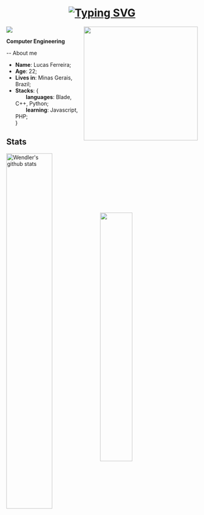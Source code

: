 ### <h1 align="center"> [![Typing SVG](https://readme-typing-svg.herokuapp.com/?lines=Hi!👋+I'm+Lucas!&size=22)](https://git.io/typing-svg) </h1>
<img align="right" src="https://64.media.tumblr.com/ffb001c65104d50d59aa9950b6aec9c1/dadb42c2e1112fa3-a7/s540x810/91acb5b31b20ff62d9a94fa0fba766219df007c9.gifv" width="300" />

![](https://komarev.com/ghpvc/?username=lucasferne&color=blue&style=for-the-badge)

**Computer Engineering**

-- About me 
* **Name**: Lucas Ferreira;
* **Age**: 22;
* **Lives in**: Minas Gerais, Brazil;
* **Stacks**: { \
&nbsp;&nbsp;&nbsp;&nbsp;&nbsp;&nbsp; **languages**: Blade, C++, Python; \
&nbsp;&nbsp;&nbsp;&nbsp;&nbsp;&nbsp; **learning**: Javascript, PHP; \
 } 

## Stats

 <a href="https://github.com/anuraghazra/github-readme-stats"><img align="center" img width="49%" src="https://github-readme-stats.vercel.app/api?username=lucasferne&show_icons=true&include_all_commits=true&theme=tokyonight&hide_border=true" alt="Wendler's github stats" /></a><a href="https://github-readme-streak-stats.herokuapp.com"><img align="center" img width="41%" src="https://github-readme-stats.vercel.app/api/top-langs/?username=lucasferne&layout=compact&langs_count=8&html&theme=tokyonight&hide_border=true"></a>


